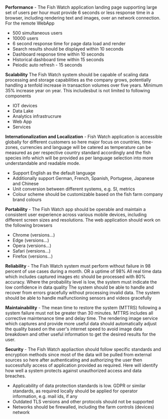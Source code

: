 **Performance** - The Fish Watch application landing page supporting large set of users per hour must provide 6 seconds or less response time in a browser, including rendering text and images, over an network connection. 
For the remote WebApp
- 500 simultaneous users
- 10000 users
- 6 second response time for page data load and render
- Search results should be displayed within 10 seconds
- Dashboard response time within 10 seconds
- Historical dashboard time within 15 seconds
- Peiodic auto refresh - 15 seconds

**Scalability**
The Fish Watch system should be capable of scaling data processing and storage capabilities as the company grows, potentially handling a tenfold increase in transaction volumes over five years. Minimum 35% increase year on year. This includesbut is not limited to  following components
- IOT devices
- Data Lake
- Analytics infrastrucrure
- Web App
- Services

**Internationalization and Localization** - Fish Watch application is accessible globally for different customers so here major focus on countries, time-zones, currencies and language will be catered as temperature can be measured as per respective country standard accordingly and the fish species info which will be provided as per language selection into more understandable and readable mode.
- Support English as the default language
- Additionally support German, French, Spanish, Portugese, Japanese and Chinese
- Unit conversion between different systems, e.g. SI, metrics
- Colour scheme should be customizable based on the fish farm company brand colours

**Portability** - The Fish Watch app should be operable and maintain a consistent user experience across various mobile devices, including different screen sizes and resolutions.
The web application should work on the following browsers
- Chrome (versions...)
- Edge (versions...)
- Opera (versions...)
- Safari (versions...)
- Firefox (versions...)

**Reliability** - The Fish Watch system must perform without failure in 98 percent of use cases during a month. OR a uptime of 98%
All real time data which includes captured images etc should be processed with 80% accuracy. Where the probability level is low, the system must indicate the low confidence in data quality
The system should be able to handle and recover from errors gracefully without processing invalid data.
The system should be able to handle malfunctioning sensors and videos gracefully

**Maintainability** - The mean time to restore the system (MTTRS) following a system failure must not be greater than 30 minutes. MTTRS includes all corrective maintenance time and delay time.
The rendering image service which captures and provide more useful data should automatically adjust the quality based on the user's internet speed to avoid image data breakdown and other useful information to get the desired results for the user.

**Security** - The Fish Watch appliaction should follow specific standards and encryption methods since most of the data will be pulled from external sources so here after authenticating and authorizing the user then successfully access of application provided as required.
Here will identify how well a system protects against unauthorized access and data breaches.
- Applicability of data protection standards is low. GDPR or similar standards, as required locally should be applied for operator information, e.g. mail ids, if any
- Outdated TLS versions and other protocols should not be supported 
- Networks should be firewalled, including the farm controls (devices) network
